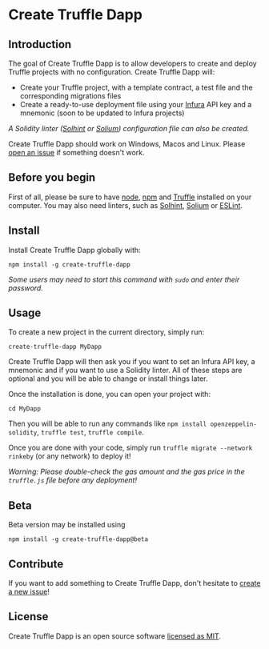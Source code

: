 # Create Truffle Dapp

## Introduction

The goal of Create Truffle Dapp is to allow developers to create and deploy Truffle projects with no configuration. Create Truffle Dapp will:

 - Create your Truffle project, with a template contract, a test file and the corresponding migrations files
 - Create a ready-to-use deployment file using your [Infura](https://infura.io/) API key and a mnemonic (soon to be updated to Infura projects)

*A Solidity linter ([Solhint](https://github.com/protofire/solhint) or [Solium](https://github.com/duaraghav8/Solium)) configuration file can also be created.*

Create Truffle Dapp should work on Windows, Macos and Linux. Please [open an issue](https://github.com/clemlak/create-truffle-dapp/issues/new) if something doesn't work.

## Before you begin
First of all, please be sure to have [node](https://nodejs.org/en/), [npm](https://www.npmjs.com/get-npm) and [Truffle](https://github.com/trufflesuite/truffle) installed on your computer. You may also need linters, such as [Solhint](https://github.com/protofire/solhint), [Solium](https://github.com/duaraghav8/Solium) or [ESLint](https://eslint.org/).

## Install

Install Create Truffle Dapp globally with:

    npm install -g create-truffle-dapp

*Some users may need to start this command with `sudo` and enter their password.*

## Usage
To create a new project in the current directory, simply run:

    create-truffle-dapp MyDapp

Create Truffle Dapp will then ask you if you want to set an Infura API key, a mnemonic and if you want to use a Solidity linter. All of these steps are optional and you will be able to change or install things later.

Once the installation is done, you can open your project with:

```
cd MyDapp
```

Then you will be able to run any commands like `npm install openzeppelin-solidity`, `truffle test`, `truffle compile`.

Once you are done with your code, simply run `truffle migrate --network rinkeby` (or any network) to deploy it!

*Warning: Please double-check the gas amount and the gas price in the `truffle.js` file before any deployment!*


## Beta

Beta version may be installed using

```
npm install -g create-truffle-dapp@beta
```

## Contribute

If you want to add something to Create Truffle Dapp, don't hesitate to [create a new issue](https://github.com/clemlak/create-truffle-dapp/issues/new)!

## License

Create Truffle Dapp is an open source software [licensed as MIT](https://github.com/clemlak/create-truffle-dapp/blob/master/LICENSE).
